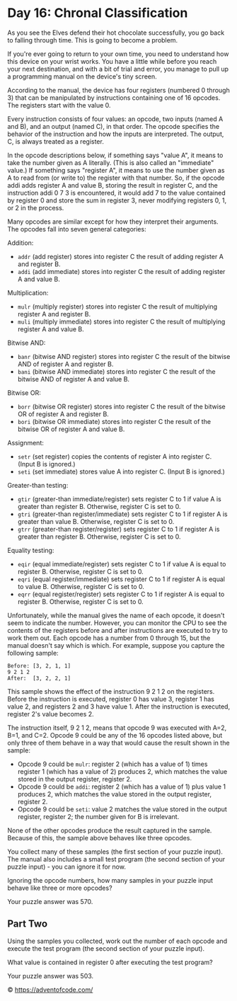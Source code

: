 # Day 16: Chronal Classification

As you see the Elves defend their hot chocolate successfully, you go back to falling through time. This is going to become a problem.

If you're ever going to return to your own time, you need to understand how this device on your wrist works. You have a little while before you reach your next destination, and with a bit of trial and error, you manage to pull up a programming manual on the device's tiny screen.

According to the manual, the device has four registers (numbered 0 through 3) that can be manipulated by instructions containing one of 16 opcodes. The registers start with the value 0.

Every instruction consists of four values: an opcode, two inputs (named A and B), and an output (named C), in that order. The opcode specifies the behavior of the instruction and how the inputs are interpreted. The output, C, is always treated as a register.

In the opcode descriptions below, if something says "value A", it means to take the number given as A literally. (This is also called an "immediate" value.) If something says "register A", it means to use the number given as A to read from (or write to) the register with that number. So, if the opcode addi adds register A and value B, storing the result in register C, and the instruction addi 0 7 3 is encountered, it would add 7 to the value contained by register 0 and store the sum in register 3, never modifying registers 0, 1, or 2 in the process.

Many opcodes are similar except for how they interpret their arguments. The opcodes fall into seven general categories:

Addition:

- `addr` (add register) stores into register C the result of adding register A and register B.
- `addi` (add immediate) stores into register C the result of adding register A and value B.

Multiplication:

- `mulr` (multiply register) stores into register C the result of multiplying register A and register B.
- `muli` (multiply immediate) stores into register C the result of multiplying register A and value B.

Bitwise AND:

- `banr` (bitwise AND register) stores into register C the result of the bitwise AND of register A and register B.
- `bani` (bitwise AND immediate) stores into register C the result of the bitwise AND of register A and value B.

Bitwise OR:

- `borr` (bitwise OR register) stores into register C the result of the bitwise OR of register A and register B.
- `bori` (bitwise OR immediate) stores into register C the result of the bitwise OR of register A and value B.

Assignment:

- `setr` (set register) copies the contents of register A into register C. (Input B is ignored.)
- `seti` (set immediate) stores value A into register C. (Input B is ignored.)

Greater-than testing:

- `gtir` (greater-than immediate/register) sets register C to 1 if value A is greater than register B. Otherwise, register C is set to 0.
- `gtri` (greater-than register/immediate) sets register C to 1 if register A is greater than value B. Otherwise, register C is set to 0.
- `gtrr` (greater-than register/register) sets register C to 1 if register A is greater than register B. Otherwise, register C is set to 0.

Equality testing:

- `eqir` (equal immediate/register) sets register C to 1 if value A is equal to register B. Otherwise, register C is set to 0.
- `eqri` (equal register/immediate) sets register C to 1 if register A is equal to value B. Otherwise, register C is set to 0.
- `eqrr` (equal register/register) sets register C to 1 if register A is equal to register B. Otherwise, register C is set to 0.

Unfortunately, while the manual gives the name of each opcode, it doesn't seem to indicate the number. However, you can monitor the CPU to see the contents of the registers before and after instructions are executed to try to work them out. Each opcode has a number from 0 through 15, but the manual doesn't say which is which. For example, suppose you capture the following sample:

```
Before: [3, 2, 1, 1]
9 2 1 2
After:  [3, 2, 2, 1]
```

This sample shows the effect of the instruction 9 2 1 2 on the registers. Before the instruction is executed, register 0 has value 3, register 1 has value 2, and registers 2 and 3 have value 1. After the instruction is executed, register 2's value becomes 2.

The instruction itself, 9 2 1 2, means that opcode 9 was executed with A=2, B=1, and C=2. Opcode 9 could be any of the 16 opcodes listed above, but only three of them behave in a way that would cause the result shown in the sample:

- Opcode 9 could be `mulr`: register 2 (which has a value of 1) times register 1 (which has a value of 2) produces 2, which matches the value stored in the output register, register 2.
- Opcode 9 could be `addi`: register 2 (which has a value of 1) plus value 1 produces 2, which matches the value stored in the output register, register 2.
- Opcode 9 could be `seti`: value 2 matches the value stored in the output register, register 2; the number given for B is irrelevant.

None of the other opcodes produce the result captured in the sample. Because of this, the sample above behaves like three opcodes.

You collect many of these samples (the first section of your puzzle input). The manual also includes a small test program (the second section of your puzzle input) - you can ignore it for now.

Ignoring the opcode numbers, how many samples in your puzzle input behave like three or more opcodes?

Your puzzle answer was 570.

## Part Two

Using the samples you collected, work out the number of each opcode and execute the test program (the second section of your puzzle input).

What value is contained in register 0 after executing the test program?

Your puzzle answer was 503.

:copyright: https://adventofcode.com/